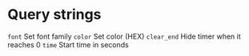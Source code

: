 # Query strings

`font` Set font family
`color` Set color (HEX)
`clear_end` Hide timer when it reaches 0
`time` Start time in seconds